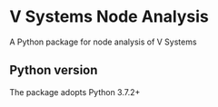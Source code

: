 # V Systems Node Analysis
A Python package for node analysis of V Systems

## Python version
The package adopts Python 3.7.2+
